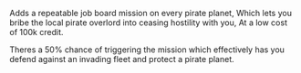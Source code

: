 Adds a repeatable job board mission on every pirate planet, Which lets you bribe the local pirate overlord into ceasing hostility with you, At a low cost of 100k credit.

Theres a 50% chance of triggering the mission which effectively has you defend against an invading fleet and protect a pirate planet.